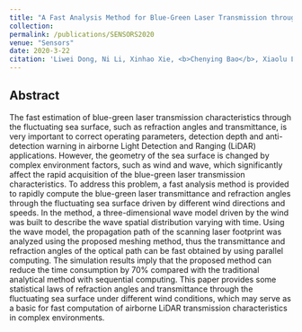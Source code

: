 ```yaml
---
title: "A Fast Analysis Method for Blue-Green Laser Transmission through the Sea Surface[[PDF]](https://www.mdpi.com/1424-8220/20/6/1758)"
collection:
permalink: /publications/SENSORS2020
venue: "Sensors"
date: 2020-3-22
citation: 'Liwei Dong, Ni Li, Xinhao Xie, <b>Chenying Bao</b>, Xiaolu Li and Duan Li. <i>Sensors 2020, 20(6), 1758 </i>.'
---
```

## Abstract
The fast estimation of blue-green laser transmission characteristics through the fluctuating sea surface, such as refraction angles and transmittance, is very important to correct operating parameters, detection depth and anti-detection warning in airborne Light Detection and Ranging (LiDAR) applications. However, the geometry of the sea surface is changed by complex environment factors, such as wind and wave, which significantly affect the rapid acquisition of the blue-green laser transmission characteristics. To address this problem, a fast analysis method is provided to rapidly compute the blue-green laser transmittance and refraction angles through the fluctuating sea surface driven by different wind directions and speeds. In the method, a three-dimensional wave model driven by the wind was built to describe the wave spatial distribution varying with time. Using the wave model, the propagation path of the scanning laser footprint was analyzed using the proposed meshing method, thus the transmittance and refraction angles of the optical path can be fast obtained by using parallel computing. The simulation results imply that the proposed method can reduce the time consumption by 70% compared with the traditional analytical method with sequential computing. This paper provides some statistical laws of refraction angles and transmittance through the fluctuating sea surface under different wind conditions, which may serve as a basic for fast computation of airborne LiDAR transmission characteristics in complex environments.
